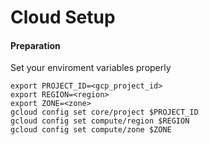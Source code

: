 
# Cloud Setup


#### Preparation
Set your enviroment variables properly 
```
export PROJECT_ID=<gcp_project_id>
export REGION=<region>
export ZONE=<zone>
gcloud config set core/project $PROJECT_ID
gcloud config set compute/region $REGION
gcloud config set compute/zone $ZONE
```



